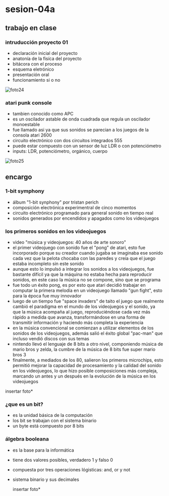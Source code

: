 # sesion-04a
## trabajo en clase
### intruducción proyecto 01
- declaración inicial del proyecto
- anatonía de la fisíca del proyecto
- bitácora con el proceso
- esquema eletrónico
- presentación oral
- funcionamiento si o no

![foto24](https://github.com/user-attachments/assets/8889d4e3-4fbe-4b6b-8fb7-942a3945ca6c)

### atari punk console
- tambien conocido como APC
- es un oscilador astable de onda cuadrada que regula un oscilador monoestable
- fue llamado asi ya que sus sonidos se parecian a los juegos de la consola atari 2600
- circuito electrónico con dos circuitos integrados 555
- puede estar compuesto con un sensor de luz LDR o con potenciómetro
- inputs: LDR, potenciómetro, orgánico, cuerpo

![foto25](https://github.com/user-attachments/assets/0ddab1f7-4246-468b-9228-71fd9bee2ae2)

## encargo
### 1-bit symphony
- álbum "1-bit synphony" por tristan perich
- composición electrónica experimentral de cinco momentos
- circuito electrónico programado para general sonido en tiempo real
-  sonidos generados por encendidos y apagados como los videojuegos

### los primeros sonidos en los videojuegos
- video "música y videojuegos: 40 años de arte sonoro"
- el primer videojuego con sonido fue el "pong" de atari, esto fue incorporado porque su creador cuando jugaba se imaginaba ese sonido cada vez que la pelota chocaba con las paredes y creía que el juego estaba incompleto sin este sonido
- aunque esto lo impulsó a integrar los sonidos a los videojuegos, fue bastante difícil ya que la máquina no estaba hecha para reproducir sonidos, en este caso la música no se compone, sino que se programa
- fue todo un éxito pong, es por esto que atari decidió trabajar en computar la primera melodía en un videojuego llamado "gun fight", esto para la época fue muy innovador
- luego de un tiempo fue "space invaders" de taito el juego que realmente cambió el paradigma en el mundo de los videojuegos y el sonido, ya que la música acompaña al juego, reproduciéndose cada vez más rápido a medida que avanza, transformándose en una forma de transmitir información y haciendo más completa la experiencia
- en la música convencional se comienzan a utilizar elementos de los sonidos de los videojuegos, además salió el éxito global "pac-man" que incluso vendió discos con sus temas
- nintendo llevó el lenguaje de 8 bits a otro nivel, componiendo música de mario bros y zelda, la cumbre de la música de 8 bits fue super mario bros 3
- finalmente, a mediados de los 80, salieron los primeros microchips, esto permitió mejorar la capacidad de procesamiento y la calidad del sonido en los videojuegos, lo que hizo posible composiciones más compleja, marcando un antes y un después en la evolución de la música en los videojuegos

insertar foto*

### ¿que es un bit?
- es la unidad básica de la computación
- los bit se trabajan con el sistema binario
- un byte está compuesto por 8 bits

### álgebra booleana 
- es la base para la informática
- tiene dos valores posibles, verdadero 1 y falso 0
- compuesta por tres operaciones lógisticas: and, or y not
- sistema binario y sus decimales

  insertar foto*

